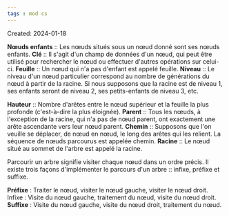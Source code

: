 ```yaml
---
tags : mod cs
---
```

Created: 2024-01-18

**Nœuds enfants** :: Les nœuds situés sous un nœud donné sont ses nœuds enfants. 
**Clé** :: Il s'agit d'un champ de données d'un nœud, qui peut être utilisé pour rechercher le nœud ou effectuer d'autres opérations sur celui-ci. 
**Feuille** :: Un nœud qui n'a pas d'enfant est appelé feuille. 
**Niveau** :: Le niveau d'un nœud particulier correspond au nombre de générations du nœud à partir de la racine. Si nous supposons que la racine est de niveau 1, ses enfants seront de niveau 2, ses petits-enfants de niveau 3, etc.

**Hauteur** :: Nombre d'arêtes entre le nœud supérieur et la feuille la plus profonde (c'est-à-dire la plus éloignée). 
**Parent** :: Tous les nœuds, à l'exception de la racine, qui n'a pas de nœud parent, ont exactement une arête ascendante vers leur nœud parent. 
**Chemin** :: Supposons que l'on veuille se déplacer, de nœud en nœud, le long des arêtes qui les relient. La séquence de nœuds parcourus est appelée chemin. 
**Racine** :: Le nœud situé au sommet de l'arbre est appelé la racine.

Parcourir un arbre signifie visiter chaque nœud dans un ordre précis. Il existe trois façons d'implémenter le parcours d'un arbre :: infixe, préfixe et suffixe.

**Préfixe** : Traiter le nœud, visiter le nœud gauche, visiter le nœud droit. 
Infixe : Visite du nœud gauche, traitement du nœud, visite du nœud droit. 
**Suffixe** : Visite du nœud gauche, visite du nœud droit, traitement du nœud.